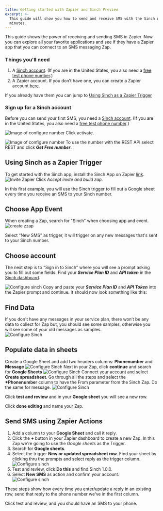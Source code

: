 ```yaml
---
title: Getting started with Zapier and Sinch Preview
excerpt: >-
  This guide will show you how to send and receive SMS with the Sinch API in
  minutes.
---
```


This guide shows the power of receiving and sending SMS in Zapier. Now you can explore all your favorite applications and see if they have a Zapier app that you can connect to an SMS messaging Zap.

### Things you'll need

1. A [Sinch account](https://dashboard.sinch.com/signup). (If you are in the United States, you also need a [free test phone number](https://dashboard.sinch.com/numbers/your-numbers/numbers).)
2. A Zapier account. If you don’t have one, you can create a Zapier account [here](https://zapier.com/sign-up/).

If you already have them you can jump to [Using Sinch as a Zapier Trigger](#using-sinch-as-a-zapier-trigger)

### Sign up for a Sinch account

Before you can send your first SMS, you need a [Sinch
account](https://dashboard.sinch.com/signup). (If you are in the United States, you also need a [free test phone number](https://dashboard.sinch.com/numbers/your-numbers/numbers).)

![Image of configure number](../images/new-number/activateyournumber.png)
Click activate.

![Image of configure number](../images/new-number/select-rest.png)
To use the number with the REST API select REST and click **_Get Free number_**.

## Using Sinch as a Zapier Trigger

To get started with the Sinch app, install the Sinch App on Zapier [link](https://zapier.com/developer/public-invite/79749/049663e21af93167070920d64d26eaa9/).
![Invite Zapier](../images/zapier/zaipierinvite.png)
Click _Accept invite and build zap_.

In this first example, you will use the Sinch trigger to fill out a Google sheet every time you receive an SMS to your Sinch number.

## Choose App Event

When creating a Zap, search for "Sinch" when choosing app and event.
![create zzap](../images/zapier/1createzap.png)

Select “New SMS” as trigger, it will trigger on any new messages that's sent to your Sinch number.

## Choose account

The next step is to “Sign in to Sinch” where you will see a prompt asking you to fill out some fields. Find your **_Service Plan ID_** and **_API token_** in the [Sinch dashboard](https://dashboard.sinch.com/sms/api/rest).

![Configure sinch](../images/zapier/2configureaccount.png)
Copy and paste your **_Service Plan ID_** and **_API Token_** into the Zapier prompt and continue. It should now look something like this:

## Find Data

If you don't have any messages in your service plan, there won’t be any data to collect for Zap but, you should see some samples, otherwise you will see some of your old messages as samples.  
![Configure Sinch](../images/zapier/3data.png)

## Populate data in sheets

Create a Google Sheet and add two headers columns: **Phonenumber** and **Message**
![Configure Sinch](../images/zapier/4sheet.png)
Next in your Zap, click **continue** and search for **Google Sheets**
![Configure Sinch](../images/zapier/5SearchGoogle.png)
Connect your account and select **Create spreadsheet**. Go through all the steps and select the **\*Phonenumber** column to have the From parameter from the Sinch Zap. Do the same for message.
![Configure Sinch](../images/zapier/6configuresheet.png)

Click **test and review** and in your **Google sheet** you will see a new row.

Click **done editing** and name your Zap.

## Send SMS using Zapier Actions

1. Add a column to your **Google Sheet** and call it reply.
2. Click the **+** button in your Zapier dashboard to create a new Zap. In this Zap we're going to use the _Google sheets_ as the Trigger.
3. Search for **Google sheets**.
4. Select the trigger **New or updated spreadsheet row**. Find your sheet by clicking thru the prompts and select reply as the trigger column.
   ![Configure sinch](../images/zapier/7googlesheettrigger.png)
5. Test and review, click **Do this** and find Sinch 1.0.0.
6. Select **New SMS** as action and confirm your account.  
   ![Configure sinch](../images/zapier/8SendSMS.png)

These steps show how every time you enter/update a reply in an existing row, send that reply to the phone number we've in the first column.

Click test and review, and you should have an SMS to your phone.
